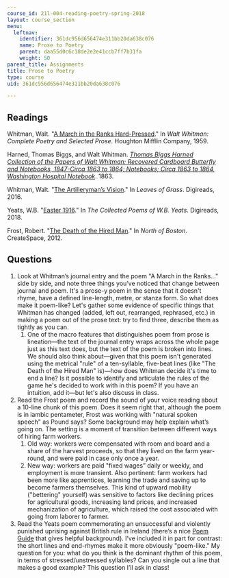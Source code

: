 ```yaml
---
course_id: 21l-004-reading-poetry-spring-2018
layout: course_section
menu:
  leftnav:
    identifier: 361dc956d656474e311bb20da638c076
    name: Prose to Poetry
    parent: daa55d0c6c18de2e2e41ccb7ff7b31fa
    weight: 50
parent_title: Assignments
title: Prose to Poetry
type: course
uid: 361dc956d656474e311bb20da638c076

---
```


Readings
--------

Whitman, Walt. "[A March in the Ranks Hard-Pressed](https://www.poetryfoundation.org/poems/52828/a-march-in-the-ranks-hard-prest-and-the-road-unknown)." In _Walt Whitman: Complete Poetry and Selected Prose_. Houghton Mifflin Company, 1959.

Harned, Thomas Biggs, and Walt Whitman. [_Thomas Biggs Harned Collection of the Papers of Walt Whitman: Recovered Cardboard Butterfly and Notebooks, 1847-Circa 1863 to 1864; Notebooks; Circa 1863 to 1864, Washington Hospital Notebook_](https://www.loc.gov/item/mss454430220). 1863.

Whitman, Walt. "[The Artilleryman’s Vision](https://whitmanarchive.org/published/LG/1891/poems/175)." In _Leaves of Grass_. Digireads, 2016.

Yeats, W.B. "[Easter 1916](https://www.poetryfoundation.org/poems/43289/easter-1916)." In _The Collected Poems of W.B. Yeats_. Digireads, 2018.

Frost, Robert. "[The Death of the Hired Man](https://www.poetryfoundation.org/poems/44261/the-death-of-the-hired-man)." In _North of Boston_. CreateSpace, 2012.

Questions
---------

1.  Look at Whitman’s journal entry and the poem "A March in the Ranks…" side by side, and note three things you’ve noticed that change between journal and poem. It's a prose-y poem in the sense that it doesn't rhyme, have a defined line-length, metre, or stanza form. So what does make it poem-like? Let's gather some evidence of specific things that Whitman has changed (added, left out, rearranged, rephrased, etc.) in making a poem out of the prose text: try to find three, describe them as tightly as you can.
    1.  One of the macro features that distinguishes poem from prose is lineation—the text of the journal entry wraps across the whole page just as this text does, but the text of the poem is broken into lines. We should also think about—given that this poem isn't generated using the metrical "rule" of a ten-syllable, five-beat lines (like "The Death of the Hired Man" is)—how does Whitman decide it's time to end a line? Is it possible to identify and articulate the rules of the game he's decided to work with in this poem? If you have an intuition, add it—but let's also discuss in class.
2.  Read the Frost poem and record the sound of your voice reading about a 10-line chunk of this poem. Does it seem right that, although the poem is in iambic pentameter, Frost was working with "natural spoken speech" as Pound says? Some background may help explain what’s going on. The setting is a moment of transition between different ways of hiring farm workers.
    1.  Old way: workers were compensated with room and board and a share of the harvest proceeds, so that they lived on the farm year-round, and were paid in case only once a year.
    2.  New way: workers are paid "fixed wages” daily or weekly, and employment is more transient. Also pertinent: farm workers had been more like apprentices, learning the trade and saving up to become farmers themselves. This kind of upward mobility ("bettering" yourself) was sensitive to factors like declining prices for agricultural goods, increasing land prices, and increased mechanization of agriculture, which raised the cost associated with going from laborer to farmer.
3.  Read the Yeats poem commemorating an unsuccessful and violently punished uprising against British rule in Ireland (there’s a nice [Poem Guide](https://www.poetryfoundation.org/articles/70114/william-butler-yeats-easter-1916) that gives helpful background). I’ve included it in part for contrast: the short lines and end-rhymes make it more obviously "poem-like." My question for you: what do you think is the dominant rhythm of this poem, in terms of stressed/unstressed syllables? Can you single out a line that makes a good example? This question I’ll ask in class!